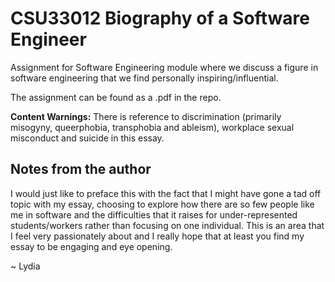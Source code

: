 # CSU33012 Biography of a Software Engineer
Assignment for Software Engineering module where we discuss a figure in software engineering that we find personally inspiring/influential.

The assignment can be found as a .pdf in the repo.

**Content Warnings:** There is reference to discrimination (primarily misogyny, queerphobia, transphobia and ableism), workplace sexual misconduct and suicide in this essay.

## Notes from the author
I would just like to preface this with the fact that I might have gone a tad off topic with my essay, choosing to explore how there are so few people like me in software and the difficulties that it raises for under-represented students/workers rather than focusing on one individual. This is an area that I feel very passionately about and I really hope that at least you find my essay to be engaging and eye opening.

~ Lydia
